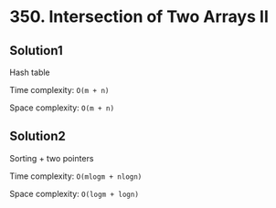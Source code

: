 # 350. Intersection of Two Arrays II

## Solution1

Hash table

Time complexity: `O(m + n)`

Space complexity: `O(m + n)`

## Solution2

Sorting + two pointers

Time complexity: `O(mlogm + nlogn)`

Space complexity: `O(logm + logn)`
